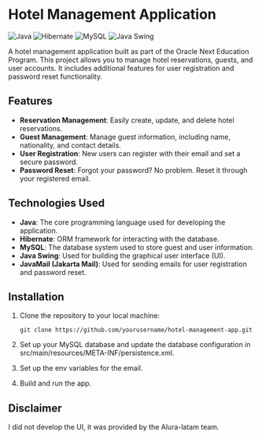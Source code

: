 # Hotel Management Application

![Java](https://img.shields.io/badge/Java-17-brightgreen)
![Hibernate](https://img.shields.io/badge/Hibernate-5.6.7.Final-blue)
![MySQL](https://img.shields.io/badge/MySQL-8.0.28-blue)
![Java Swing](https://img.shields.io/badge/Java%20Swing-UI-orange)

A hotel management application built as part of the Oracle Next Education Program. This project allows you to manage hotel reservations, guests, and user accounts. It includes additional features for user registration and password reset functionality.

## Features

- **Reservation Management**: Easily create, update, and delete hotel reservations.
- **Guest Management**: Manage guest information, including name, nationality, and contact details.
- **User Registration**: New users can register with their email and set a secure password.
- **Password Reset**: Forgot your password? No problem. Reset it through your registered email.

## Technologies Used

- **Java**: The core programming language used for developing the application.
- **Hibernate**: ORM framework for interacting with the database.
- **MySQL**: The database system used to store guest and user information.
- **Java Swing**: Used for building the graphical user interface (UI).
- **JavaMail (Jakarta Mail)**: Used for sending emails for user registration and password reset.

## Installation

1. Clone the repository to your local machine:

   ```shell
   git clone https://github.com/yourusername/hotel-management-app.git

2. Set up your MySQL database and update the database configuration in src/main/resources/META-INF/persistence.xml.
3. Set up the env variables for the email.
4. Build and run the app.

## Disclaimer

I did not develop the UI, it was provided by the Alura-latam team. 
